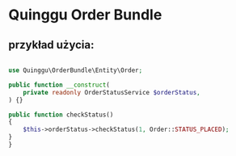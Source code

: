 Quinggu Order Bundle
===================

## przykład użycia:

```php

use Quinggu\OrderBundle\Entity\Order;

public function __construct(
    private readonly OrderStatusService $orderStatus,
) {}

public function checkStatus()
{
    $this->orderStatus->checkStatus(1, Order::STATUS_PLACED);
}
}
```